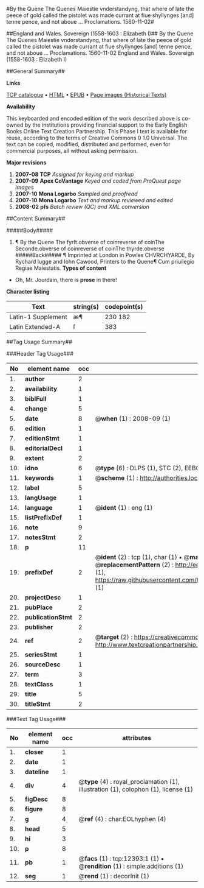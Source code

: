 #By the Quene  The Quenes Maiestie vnderstandyng, that where of late the peece of gold called the pistolet was made currant at fiue shyllynges [and] tenne pence, and not aboue ... Proclamations. 1560-11-02#

##England and Wales. Sovereign (1558-1603 : Elizabeth I)##
By the Quene  The Quenes Maiestie vnderstandyng, that where of late the peece of gold called the pistolet was made currant at fiue shyllynges [and] tenne pence, and not aboue ...
Proclamations. 1560-11-02
England and Wales. Sovereign (1558-1603 : Elizabeth I)

##General Summary##

**Links**

[TCP catalogue](http://www.ota.ox.ac.uk/tcp/)  • 
[HTML](http://tei.it.ox.ac.uk/tcp/Texts-HTML/free/A21/A21618.html)  • 
[EPUB](http://tei.it.ox.ac.uk/tcp/Texts-EPUB/free/A21/A21618.epub) • 
[Page images (Historical Texts)](https://data.historicaltexts.jisc.ac.uk/view?pubId=eebo-99847360e&pageId=eebo-99847360e-12393-1)

**Availability**

This keyboarded and encoded edition of the
	       work described above is co-owned by the institutions
	       providing financial support to the Early English Books
	       Online Text Creation Partnership. This Phase I text is
	       available for reuse, according to the terms of Creative
	       Commons 0 1.0 Universal. The text can be copied,
	       modified, distributed and performed, even for
	       commercial purposes, all without asking permission.

**Major revisions**

1. __2007-08__ __TCP__ *Assigned for keying and markup*
1. __2007-09__ __Apex CoVantage__ *Keyed and coded from ProQuest page images*
1. __2007-10__ __Mona Logarbo__ *Sampled and proofread*
1. __2007-10__ __Mona Logarbo__ *Text and markup reviewed and edited*
1. __2008-02__ __pfs__ *Batch review (QC) and XML conversion*

##Content Summary##

#####Body#####

1. ¶ By the Quene
The fyrſt.obverse of coinreverse of coinThe Seconde.obverse of coinreverse of coinThe thyrde.obverse
#####Back#####
¶ Imprinted at London in Powles CHVRCHYARDE, By Rychard lugge and Iohn Cawood, Printers to the Quene¶ Cum priuilegio Regiae Maiestatis.
**Types of content**

  * Oh, Mr. Jourdain, there is **prose** in there!

**Character listing**


|Text|string(s)|codepoint(s)|
|---|---|---|
|Latin-1 Supplement|æ¶|230 182|
|Latin Extended-A|ſ|383|

##Tag Usage Summary##

###Header Tag Usage###

|No|element name|occ|attributes|
|---|---|---|---|
|1.|__author__|2||
|2.|__availability__|1||
|3.|__biblFull__|1||
|4.|__change__|5||
|5.|__date__|8| @__when__ (1) : 2008-09 (1)|
|6.|__edition__|1||
|7.|__editionStmt__|1||
|8.|__editorialDecl__|1||
|9.|__extent__|2||
|10.|__idno__|6| @__type__ (6) : DLPS (1), STC (2), EEBO-CITATION (1), PROQUEST (1), VID (1)|
|11.|__keywords__|1| @__scheme__ (1) : http://authorities.loc.gov/ (1)|
|12.|__label__|5||
|13.|__langUsage__|1||
|14.|__language__|1| @__ident__ (1) : eng (1)|
|15.|__listPrefixDef__|1||
|16.|__note__|9||
|17.|__notesStmt__|2||
|18.|__p__|11||
|19.|__prefixDef__|2| @__ident__ (2) : tcp (1), char (1)  •  @__matchPattern__ (2) : ([0-9\-]+):([0-9IVX]+) (1), (.+) (1)  •  @__replacementPattern__ (2) : http://eebo.chadwyck.com/downloadtiff?vid=$1&page=$2 (1), https://raw.githubusercontent.com/textcreationpartnership/Texts/master/tcpchars.xml#$1 (1)|
|20.|__projectDesc__|1||
|21.|__pubPlace__|2||
|22.|__publicationStmt__|2||
|23.|__publisher__|2||
|24.|__ref__|2| @__target__ (2) : https://creativecommons.org/publicdomain/zero/1.0/ (1), http://www.textcreationpartnership.org/docs/. (1)|
|25.|__seriesStmt__|1||
|26.|__sourceDesc__|1||
|27.|__term__|3||
|28.|__textClass__|1||
|29.|__title__|5||
|30.|__titleStmt__|2||


###Text Tag Usage###

|No|element name|occ|attributes|
|---|---|---|---|
|1.|__closer__|1||
|2.|__date__|1||
|3.|__dateline__|1||
|4.|__div__|4| @__type__ (4) : royal_proclamation (1), illustration (1), colophon (1), license (1)|
|5.|__figDesc__|8||
|6.|__figure__|8||
|7.|__g__|4| @__ref__ (4) : char:EOLhyphen (4)|
|8.|__head__|5||
|9.|__hi__|3||
|10.|__p__|8||
|11.|__pb__|1| @__facs__ (1) : tcp:12393:1 (1)  •  @__rendition__ (1) : simple:additions (1)|
|12.|__seg__|1| @__rend__ (1) : decorInit (1)|
